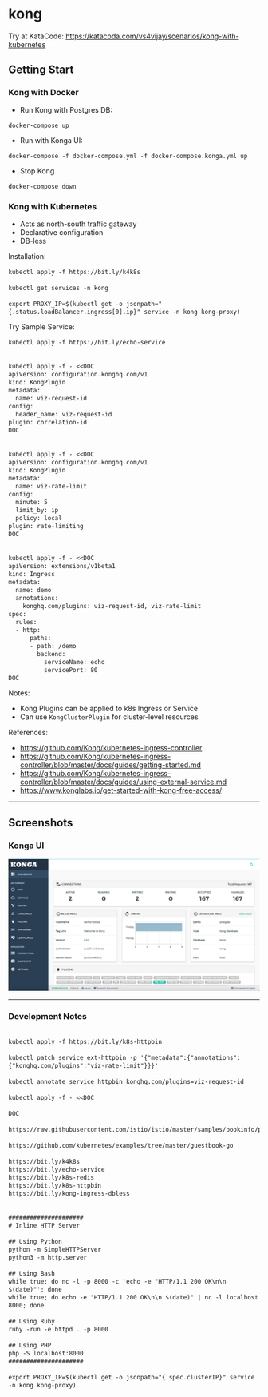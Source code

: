 # kong

Try at KataCode: https://katacoda.com/vs4vijay/scenarios/kong-with-kubernetes

## Getting Start

### Kong with Docker

- Run Kong with Postgres DB: 
```
docker-compose up
```
- Run with Konga UI:
```
docker-compose -f docker-compose.yml -f docker-compose.konga.yml up
```
- Stop Kong
```
docker-compose down
```

### Kong with Kubernetes

- Acts as north-south traffic gateway
- Declarative configuration
- DB-less

Installation:
```shell
kubectl apply -f https://bit.ly/k4k8s

kubectl get services -n kong

export PROXY_IP=$(kubectl get -o jsonpath="{.status.loadBalancer.ingress[0].ip}" service -n kong kong-proxy)
```

Try Sample Service:
```shell
kubectl apply -f https://bit.ly/echo-service


kubectl apply -f - <<DOC
apiVersion: configuration.konghq.com/v1
kind: KongPlugin
metadata:
  name: viz-request-id
config:
  header_name: viz-request-id
plugin: correlation-id
DOC


kubectl apply -f - <<DOC
apiVersion: configuration.konghq.com/v1
kind: KongPlugin
metadata:
  name: viz-rate-limit
config:
  minute: 5
  limit_by: ip
  policy: local
plugin: rate-limiting
DOC


kubectl apply -f - <<DOC
apiVersion: extensions/v1beta1
kind: Ingress
metadata:
  name: demo
  annotations:
    konghq.com/plugins: viz-request-id, viz-rate-limit
spec:
  rules:
  - http:
      paths:
      - path: /demo
        backend:
          serviceName: echo
          servicePort: 80
DOC

```

Notes:
- Kong Plugins can be applied to k8s Ingress or Service
- Can use `KongClusterPlugin` for cluster-level resources

References:
- https://github.com/Kong/kubernetes-ingress-controller
- https://github.com/Kong/kubernetes-ingress-controller/blob/master/docs/guides/getting-started.md
- https://github.com/Kong/kubernetes-ingress-controller/blob/master/docs/guides/using-external-service.md
- https://www.konglabs.io/get-started-with-kong-free-access/


---

## Screenshots

### Konga UI

![Konga UI](/.screenshots/konga_ui.png)

---

### Development Notes

```shell

kubectl apply -f https://bit.ly/k8s-httpbin

kubectl patch service ext-httpbin -p '{"metadata":{"annotations":{"konghq.com/plugins":"viz-rate-limit"}}}'

kubectl annotate service httpbin konghq.com/plugins=viz-request-id

kubectl apply -f - <<DOC

DOC

https://raw.githubusercontent.com/istio/istio/master/samples/bookinfo/platform/kube/bookinfo.yaml

https://github.com/kubernetes/examples/tree/master/guestbook-go

https://bit.ly/k4k8s
https://bit.ly/echo-service
https://bit.ly/k8s-redis
https://bit.ly/k8s-httpbin
https://bit.ly/kong-ingress-dbless


#####################
# Inline HTTP Server

## Using Python
python -m SimpleHTTPServer
python3 -m http.server

## Using Bash
while true; do nc -l -p 8000 -c 'echo -e "HTTP/1.1 200 OK\n\n $(date)"'; done
while true; do echo -e "HTTP/1.1 200 OK\n\n $(date)" | nc -l localhost 8000; done

## Using Ruby
ruby -run -e httpd . -p 8000

## Using PHP
php -S localhost:8000
#####################

export PROXY_IP=$(kubectl get -o jsonpath="{.spec.clusterIP}" service -n kong kong-proxy)

```